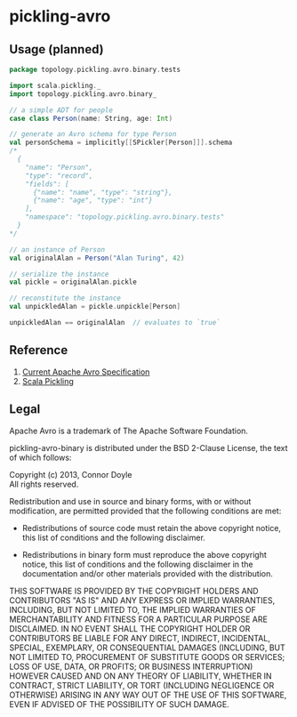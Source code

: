 # pickling-avro

## Usage (planned)

```scala
package topology.pickling.avro.binary.tests

import scala.pickling._
import topology.pickling.avro.binary_

// a simple ADT for people
case class Person(name: String, age: Int)

// generate an Avro schema for type Person
val personSchema = implicitly[[SPickler[Person]]].schema
/*
  {
    "name": "Person",
    "type": "record",
    "fields": [
      {"name": "name", "type": "string"},
      {"name": "age", "type": "int"}
    ],
    "namespace": "topology.pickling.avro.binary.tests"
  }
*/

// an instance of Person
val originalAlan = Person("Alan Turing", 42)

// serialize the instance
val pickle = originalAlan.pickle

// reconstitute the instance
val unpickledAlan = pickle.unpickle[Person]

unpickledAlan == originalAlan  // evaluates to `true`
```


## Reference
1. [Current Apache Avro Specification](http://avro.apache.org/docs/current/spec.html)
1. [Scala Pickling](http://lampwww.epfl.ch/~hmiller/pickling)


## Legal
Apache Avro is a trademark of The Apache Software Foundation.

pickling-avro-binary is distributed under the BSD 2-Clause License, the text of which follows:

Copyright (c) 2013, Connor Doyle  
All rights reserved.

Redistribution and use in source and binary forms, with or without modification, are permitted provided that the following conditions are met:

- Redistributions of source code must retain the above copyright notice, this list of conditions and the following disclaimer.

- Redistributions in binary form must reproduce the above copyright notice, this list of conditions and the following disclaimer in the documentation and/or other materials provided with the distribution.

THIS SOFTWARE IS PROVIDED BY THE COPYRIGHT HOLDERS AND CONTRIBUTORS "AS IS" AND ANY EXPRESS OR IMPLIED WARRANTIES, INCLUDING, BUT NOT LIMITED TO, THE IMPLIED WARRANTIES OF MERCHANTABILITY AND FITNESS FOR A PARTICULAR PURPOSE ARE DISCLAIMED. IN NO EVENT SHALL THE COPYRIGHT HOLDER OR CONTRIBUTORS BE LIABLE FOR ANY DIRECT, INDIRECT, INCIDENTAL, SPECIAL, EXEMPLARY, OR CONSEQUENTIAL DAMAGES (INCLUDING, BUT NOT LIMITED TO, PROCUREMENT OF SUBSTITUTE GOODS OR SERVICES; LOSS OF USE, DATA, OR PROFITS; OR BUSINESS INTERRUPTION) HOWEVER CAUSED AND ON ANY THEORY OF LIABILITY, WHETHER IN CONTRACT, STRICT LIABILITY, OR TORT (INCLUDING NEGLIGENCE OR OTHERWISE) ARISING IN ANY WAY OUT OF THE USE OF THIS SOFTWARE, EVEN IF ADVISED OF THE POSSIBILITY OF SUCH DAMAGE.
